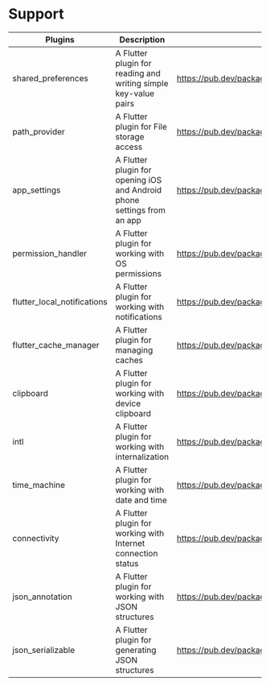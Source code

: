 # Support

| Plugins | Description | Link | Comments |
| --- | --- | --- | --- |
| shared_preferences | A Flutter plugin for reading and writing simple key-value pairs | https://pub.dev/packages/shared_preferences |
| path_provider | A Flutter plugin for File storage access | https://pub.dev/packages/path_provider |
| app_settings | A Flutter plugin for opening iOS and Android phone settings from an app | https://pub.dev/packages/app_settings |
| permission_handler | A Flutter plugin for working with OS permissions | https://pub.dev/packages/permission_handler |
| flutter_local_notifications | A Flutter plugin for working with notifications | https://pub.dev/packages/flutter_local_notifications |
| flutter_cache_manager | A Flutter plugin for managing caches | https://pub.dev/packages/flutter_cache_manager |
| clipboard | A Flutter plugin for working with device clipboard | https://pub.dev/packages/clipboard |
| intl | A Flutter plugin for working with internalization | https://pub.dev/packages/intl |
| time_machine | A Flutter plugin for working with date and time | https://pub.dev/packages/time_machine |
| connectivity | A Flutter plugin for working with Internet connection status | https://pub.dev/packages/connectivity |
| json_annotation | A Flutter plugin for working with JSON structures | https://pub.dev/packages/json_annotation |
| json_serializable | A Flutter plugin for generating JSON structures | https://pub.dev/packages/json_serializable |
